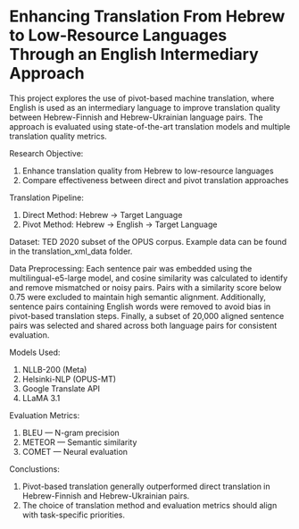 # Enhancing Translation From Hebrew to Low-Resource Languages Through an English Intermediary Approach

This project explores the use of pivot-based machine translation, where English is used as an intermediary language to improve translation quality between Hebrew-Finnish and Hebrew-Ukrainian language pairs. The approach is evaluated using state-of-the-art translation models and multiple translation quality metrics.

Research Objective:
1. Enhance translation quality from Hebrew to low-resource languages
2. Compare effectiveness between direct and pivot translation approaches

Translation Pipeline: 
1. Direct Method: Hebrew → Target Language 
2. Pivot Method: Hebrew → English → Target Language

Dataset:
TED 2020 subset of the OPUS corpus.
Example data can be found in the translation_xml_data folder.

Data Preprocessing:
Each sentence pair was embedded using the multilingual-e5-large model, and cosine similarity was calculated to identify and remove mismatched or noisy pairs. Pairs with a similarity score below 0.75 were excluded to maintain high semantic alignment. Additionally, sentence pairs containing English words were removed to avoid bias in pivot-based translation steps. Finally, a subset of 20,000 aligned sentence pairs was selected and shared across both language pairs for consistent evaluation.

Models Used:
1. NLLB-200 (Meta)
2. Helsinki-NLP (OPUS-MT)
3. Google Translate API
4. LLaMA 3.1

Evaluation Metrics:
1. BLEU — N-gram precision
2. METEOR — Semantic similarity
3. COMET — Neural evaluation

Conclustions:
1. Pivot-based translation generally outperformed direct translation in Hebrew-Finnish and Hebrew-Ukrainian pairs. 
2. The choice of translation method and evaluation metrics should align with task-specific priorities.

